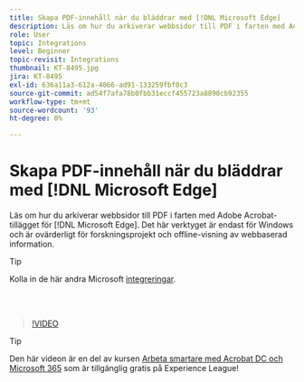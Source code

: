 ```yaml
---
title: Skapa PDF-innehåll när du bläddrar med [!DNL Microsoft Edge]
description: Läs om hur du arkiverar webbsidor till PDF i farten med Adobe Acrobat-tillägget för [!DNL Microsoft Edge]
role: User
topic: Integrations
level: Beginner
topic-revisit: Integrations
thumbnail: KT-8495.jpg
jira: KT-8495
exl-id: 636a11a3-612a-4066-ad91-133259fbf0c3
source-git-commit: ad54f7afa78b0fbb31eccf455723a8890cb92355
workflow-type: tm+mt
source-wordcount: '93'
ht-degree: 0%

---
```


# Skapa PDF-innehåll när du bläddrar med [!DNL Microsoft Edge]

Läs om hur du arkiverar webbsidor till PDF i farten med Adobe Acrobat-tillägget för [!DNL Microsoft Edge]. Det här verktyget är endast för Windows och är ovärderligt för forskningsprojekt och offline-visning av webbaserad information.

>[!TIP]
>
>Kolla in de här andra Microsoft [integreringar](../integrate/integrate-overview.md#microsoft).

<br> 

>[!VIDEO](https://video.tv.adobe.com/v/337248?quality=12&learn=on&hidetitle=true)

>[!TIP]
>
>Den här videon är en del av kursen [Arbeta smartare med Acrobat DC och Microsoft 365](https://experienceleague.adobe.com/?recommended=Acrobat-U-1-2021.microsoft365) som är tillgänglig gratis på Experience League!
